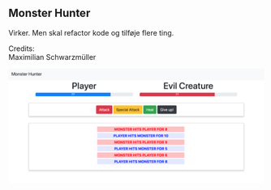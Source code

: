 ## Monster Hunter

Virker. Men skal refactor kode og tilføje flere ting. 

Credits: <br>
Maximilian Schwarzmüller


![monsterhunter](https://raw.githubusercontent.com/freshfruits/vuejs-skole/master/assets/monster_hunter.png)

